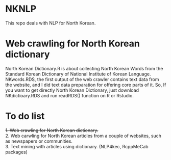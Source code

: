 # NKNLP
This repo deals with NLP for North Korean.

# Web crawling for North Korean dictionary
North Korean Dictionary.R is about collecting North Korean Words from the Standard Korean Dictionary of National Institute of Korean Language. NKwords.RDS, the first output of the web crawler contains text data from the website, and I did text data preparation for offering core parts of it. So, If you want to get directly North Korean Dictionary, just download NKdictioary.RDS and run readRDS() function on R or Rstudio. 

# To do list
~~1. Web crawling for North Korean dictionary.~~  
2. Web carwling for North Korean articles from a couple of websites, such as newspapers or communities.  
3. Text mining with articles using dictionary. (NLP4kec, RcppMeCab packages) 
